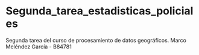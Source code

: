 # Segunda_tarea_estadisticas_policiales
Segunda tarea del curso de procesamiento de datos geográficos. Marco Meléndez García - B84781
